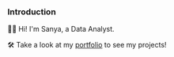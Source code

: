 ### Introduction

🖐🏼 Hi! I'm Sanya, a Data Analyst. 

🛠️ Take a look at my [portfolio](https://github.com/SanyaGubrani/Portfolio) to see my projects!

